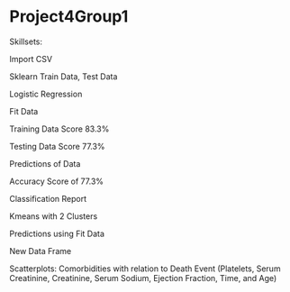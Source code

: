 # Project4Group1

Skillsets:

Import CSV

Sklearn Train Data, Test Data

Logistic Regression

Fit Data

Training Data Score 83.3%

Testing Data Score 77.3%

Predictions of Data

Accuracy Score of 77.3%

Classification Report

Kmeans with 2 Clusters

Predictions using Fit Data

New Data Frame

Scatterplots:
  Comorbidities with relation to Death Event (Platelets, Serum Creatinine, Creatinine, Serum Sodium, Ejection Fraction, Time, and Age)
